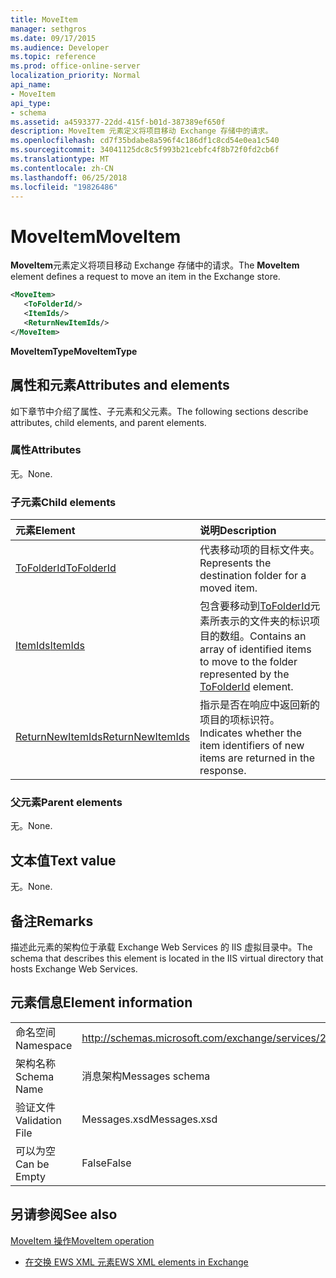 ```yaml
---
title: MoveItem
manager: sethgros
ms.date: 09/17/2015
ms.audience: Developer
ms.topic: reference
ms.prod: office-online-server
localization_priority: Normal
api_name:
- MoveItem
api_type:
- schema
ms.assetid: a4593377-22dd-415f-b01d-387389ef650f
description: MoveItem 元素定义将项目移动 Exchange 存储中的请求。
ms.openlocfilehash: cd7f35bdabe8a596f4c186df1c8cd54e0ea1c540
ms.sourcegitcommit: 34041125dc8c5f993b21cebfc4f8b72f0fd2cb6f
ms.translationtype: MT
ms.contentlocale: zh-CN
ms.lasthandoff: 06/25/2018
ms.locfileid: "19826486"
---
```

# <a name="moveitem"></a><span data-ttu-id="560d0-103">MoveItem</span><span class="sxs-lookup"><span data-stu-id="560d0-103">MoveItem</span></span>

<span data-ttu-id="560d0-104">**MoveItem**元素定义将项目移动 Exchange 存储中的请求。</span><span class="sxs-lookup"><span data-stu-id="560d0-104">The **MoveItem** element defines a request to move an item in the Exchange store.</span></span> 
  
```XML
<MoveItem>
   <ToFolderId/>
   <ItemIds/>
   <ReturnNewItemIds/>
</MoveItem>
```

 <span data-ttu-id="560d0-105">**MoveItemType**</span><span class="sxs-lookup"><span data-stu-id="560d0-105">**MoveItemType**</span></span>
## <a name="attributes-and-elements"></a><span data-ttu-id="560d0-106">属性和元素</span><span class="sxs-lookup"><span data-stu-id="560d0-106">Attributes and elements</span></span>

<span data-ttu-id="560d0-107">如下章节中介绍了属性、子元素和父元素。</span><span class="sxs-lookup"><span data-stu-id="560d0-107">The following sections describe attributes, child elements, and parent elements.</span></span>
  
### <a name="attributes"></a><span data-ttu-id="560d0-108">属性</span><span class="sxs-lookup"><span data-stu-id="560d0-108">Attributes</span></span>

<span data-ttu-id="560d0-109">无。</span><span class="sxs-lookup"><span data-stu-id="560d0-109">None.</span></span>
  
### <a name="child-elements"></a><span data-ttu-id="560d0-110">子元素</span><span class="sxs-lookup"><span data-stu-id="560d0-110">Child elements</span></span>

|<span data-ttu-id="560d0-111">**元素**</span><span class="sxs-lookup"><span data-stu-id="560d0-111">**Element**</span></span>|<span data-ttu-id="560d0-112">**说明**</span><span class="sxs-lookup"><span data-stu-id="560d0-112">**Description**</span></span>|
|:-----|:-----|
|[<span data-ttu-id="560d0-113">ToFolderId</span><span class="sxs-lookup"><span data-stu-id="560d0-113">ToFolderId</span></span>](tofolderid.md) <br/> |<span data-ttu-id="560d0-114">代表移动项的目标文件夹。</span><span class="sxs-lookup"><span data-stu-id="560d0-114">Represents the destination folder for a moved item.</span></span>  <br/> |
|[<span data-ttu-id="560d0-115">ItemIds</span><span class="sxs-lookup"><span data-stu-id="560d0-115">ItemIds</span></span>](itemids.md) <br/> |<span data-ttu-id="560d0-116">包含要移动到[ToFolderId](tofolderid.md)元素所表示的文件夹的标识项目的数组。</span><span class="sxs-lookup"><span data-stu-id="560d0-116">Contains an array of identified items to move to the folder represented by the [ToFolderId](tofolderid.md) element.</span></span>  <br/> |
|[<span data-ttu-id="560d0-117">ReturnNewItemIds</span><span class="sxs-lookup"><span data-stu-id="560d0-117">ReturnNewItemIds</span></span>](returnnewitemids.md) <br/> |<span data-ttu-id="560d0-118">指示是否在响应中返回新的项目的项标识符。</span><span class="sxs-lookup"><span data-stu-id="560d0-118">Indicates whether the item identifiers of new items are returned in the response.</span></span>  <br/> |
   
### <a name="parent-elements"></a><span data-ttu-id="560d0-119">父元素</span><span class="sxs-lookup"><span data-stu-id="560d0-119">Parent elements</span></span>

<span data-ttu-id="560d0-120">无。</span><span class="sxs-lookup"><span data-stu-id="560d0-120">None.</span></span>
  
## <a name="text-value"></a><span data-ttu-id="560d0-121">文本值</span><span class="sxs-lookup"><span data-stu-id="560d0-121">Text value</span></span>

<span data-ttu-id="560d0-122">无。</span><span class="sxs-lookup"><span data-stu-id="560d0-122">None.</span></span>
  
## <a name="remarks"></a><span data-ttu-id="560d0-123">备注</span><span class="sxs-lookup"><span data-stu-id="560d0-123">Remarks</span></span>

<span data-ttu-id="560d0-124">描述此元素的架构位于承载 Exchange Web Services 的 IIS 虚拟目录中。</span><span class="sxs-lookup"><span data-stu-id="560d0-124">The schema that describes this element is located in the IIS virtual directory that hosts Exchange Web Services.</span></span>
  
## <a name="element-information"></a><span data-ttu-id="560d0-125">元素信息</span><span class="sxs-lookup"><span data-stu-id="560d0-125">Element information</span></span>

|||
|:-----|:-----|
|<span data-ttu-id="560d0-126">命名空间</span><span class="sxs-lookup"><span data-stu-id="560d0-126">Namespace</span></span>  <br/> |http://schemas.microsoft.com/exchange/services/2006/messages  <br/> |
|<span data-ttu-id="560d0-127">架构名称</span><span class="sxs-lookup"><span data-stu-id="560d0-127">Schema Name</span></span>  <br/> |<span data-ttu-id="560d0-128">消息架构</span><span class="sxs-lookup"><span data-stu-id="560d0-128">Messages schema</span></span>  <br/> |
|<span data-ttu-id="560d0-129">验证文件</span><span class="sxs-lookup"><span data-stu-id="560d0-129">Validation File</span></span>  <br/> |<span data-ttu-id="560d0-130">Messages.xsd</span><span class="sxs-lookup"><span data-stu-id="560d0-130">Messages.xsd</span></span>  <br/> |
|<span data-ttu-id="560d0-131">可以为空</span><span class="sxs-lookup"><span data-stu-id="560d0-131">Can be Empty</span></span>  <br/> |<span data-ttu-id="560d0-132">False</span><span class="sxs-lookup"><span data-stu-id="560d0-132">False</span></span>  <br/> |
   
## <a name="see-also"></a><span data-ttu-id="560d0-133">另请参阅</span><span class="sxs-lookup"><span data-stu-id="560d0-133">See also</span></span>



[<span data-ttu-id="560d0-134">MoveItem 操作</span><span class="sxs-lookup"><span data-stu-id="560d0-134">MoveItem operation</span></span>](moveitem-operation.md)


- [<span data-ttu-id="560d0-135">在交换 EWS XML 元素</span><span class="sxs-lookup"><span data-stu-id="560d0-135">EWS XML elements in Exchange</span></span>](ews-xml-elements-in-exchange.md)

